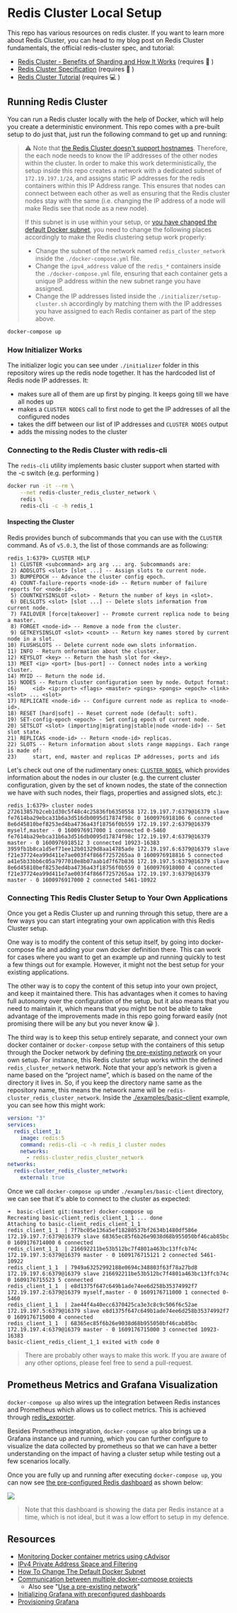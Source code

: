 # Redis Cluster Local Setup

This repo has various resources on redis cluster. If you want to learn more about Redis Cluster, you can head to my blog post on Redis Cluster fundamentals, the official redis-cluster spec, and tutorial:

 - [Redis Cluster - Benefits of Sharding and How It Works](https://www.tugberkugurlu.com/archive/redis-cluster-benefits-of-sharding-and-how-it-works) (requires 🥃 )
 - [Redis Cluster Specification](https://redis.io/topics/cluster-spec) (requires 🍷 )
 - [Redis Cluster Tutorial](https://redis.io/topics/cluster-tutorial) (requires 💻 )

## Running Redis Cluster

You can run a Redis cluster locally with the help of Docker, which will help you create a deterministic environment. This repo comes with a pre-built setup to do just that, just run the following command to get up and running:

> ⚠️ Note that [the Redis Cluster doesn't support hostnames](https://github.com/redis/redis/issues/2565#issuecomment-99227165). Therefore, the each node needs to know the IP addresses of the other nodes within the cluster. In order to make this work deterministically, the setup inside this repo creates a network with a dedicated subnet of `172.19.197.1/24`, and assigns static IP addresses for the redis containers within this IP Address range. This ensures that nodes can connect between each other as well as ensuring that the Redis cluster nodes stay with the same (i.e. changing the IP address of a node will make Redis see that node as a new node).
>
> If this subnet is in use within your setup, or [you have changed the default Docker subnet](https://support.zenoss.com/hc/en-us/articles/203582809-How-to-Change-the-Default-Docker-Subnet), you need to change the following places accordingly to make the Redis clustering setup work properly:
>
> - Change the subnet of the network named `redis_cluster_network` inside the `./docker-compose.yml` file.
> - Change the `ipv4_address` value of the `redis_*` containers inside the `./docker-compose.yml` file, ensuring that each container gets a unique IP address within the new subnet range you have assigned.
> - Change the IP addresses listed inside the `./initializer/setup-cluster.sh` accordingly by matching them with the IP addresses you have assigned to each Redis container as part of the step above.

```bash
docker-compose up
```

### How Initializer Works

The initializer logic you can see under `./initializer` folder in this repository wires up the redis node together. It has the hardcoded list of
Redis node IP addresses. It:

 - makes sure all of them are up first by pinging. It keeps going till we have all nodes up
 - makes a `CLUSTER NODES` call to first node to get the IP addresses of all the configured nodes
 - takes the diff between our list of IP addresses and `CLUSTER NODES` output
 - adds the missing nodes to the cluster

### Connecting to the Redis Cluster with redis-cli

The `redis-cli` utility implements basic cluster support when started with the -c switch (e.g. performing )

```bash
docker run -it --rm \
    --net redis-cluster_redis_cluster_network \
    redis \
    redis-cli -c -h redis_1
```

#### Inspecting the Cluster

Redis provides bunch of subcommands that you can use with the `CLUSTER` command. As of `v5.0.3`, the list of those commands are as following:

```
redis_1:6379> CLUSTER HELP
 1) CLUSTER <subcommand> arg arg ... arg. Subcommands are:
 2) ADDSLOTS <slot> [slot ...] -- Assign slots to current node.
 3) BUMPEPOCH -- Advance the cluster config epoch.
 4) COUNT-failure-reports <node-id> -- Return number of failure reports for <node-id>.
 5) COUNTKEYSINSLOT <slot> - Return the number of keys in <slot>.
 6) DELSLOTS <slot> [slot ...] -- Delete slots information from current node.
 7) FAILOVER [force|takeover] -- Promote current replica node to being a master.
 8) FORGET <node-id> -- Remove a node from the cluster.
 9) GETKEYSINSLOT <slot> <count> -- Return key names stored by current node in a slot.
10) FLUSHSLOTS -- Delete current node own slots information.
11) INFO - Return onformation about the cluster.
12) KEYSLOT <key> -- Return the hash slot for <key>.
13) MEET <ip> <port> [bus-port] -- Connect nodes into a working cluster.
14) MYID -- Return the node id.
15) NODES -- Return cluster configuration seen by node. Output format:
16)     <id> <ip:port> <flags> <master> <pings> <pongs> <epoch> <link> <slot> ... <slot>
17) REPLICATE <node-id> -- Configure current node as replica to <node-id>.
18) RESET [hard|soft] -- Reset current node (default: soft).
19) SET-config-epoch <epoch> - Set config epoch of current node.
20) SETSLOT <slot> (importing|migrating|stable|node <node-id>) -- Set slot state.
21) REPLICAS <node-id> -- Return <node-id> replicas.
22) SLOTS -- Return information about slots range mappings. Each range is made of:
23)     start, end, master and replicas IP addresses, ports and ids
```

Let's check out one of the rudimentary ones: [`CLUSTER NODES`](https://redis.io/commands/cluster-nodes), which provides information about the nodes in our cluster (e.g. the current cluster configuration, given by the set of known nodes, the state of the connection we have with such nodes, their flags, properties and assigned slots, etc.):

```
redis_1:6379> cluster nodes
272613857b2ceb1d30c5f48c4c25836fb6350558 172.19.197.7:6379@16379 slave fe7614ba29ebca31b6a3d516db0095d17874f98c 0 1600976918106 6 connected
8e6d45810bef8253ed4ba4736a43f18756f0b559 172.19.197.2:6379@16379 myself,master - 0 1600976917000 1 connected 0-5460
fe7614ba29ebca31b6a3d516db0095d17874f98c 172.19.197.4:6379@16379 master - 0 1600976918512 3 connected 10923-16383
3959fb1b8ca1d5ef71ee12b01329d8aa14785ade 172.19.197.6:6379@16379 slave f21e37724ea99d411e7ae003f4f866f7257265aa 0 1600976918816 5 connected
a41e5b33bb6c05a7977010e8b07aab1d7f67b836 172.19.197.5:6379@16379 slave 8e6d45810bef8253ed4ba4736a43f18756f0b559 0 1600976918000 4 connected
f21e37724ea99d411e7ae003f4f866f7257265aa 172.19.197.3:6379@16379 master - 0 1600976917000 2 connected 5461-10922
```

### Connecting This Redis Cluster Setup to Your Own Applications

Once you get a Redis Cluster up and running through this setup, there are a few ways you can start integrating your own application with this Redis Cluster setup.

One way is to modify the content of this setup itself, by going into docker-compose file and adding your own docker definition there. This can work for cases where you want to get an example up and running quickly to test a few things out for example. However, it might not the best setup for your existing applications.

The other way is to copy the content of this setup into your own project, and keep it maintained there. This has advantages when it comes to having full autonomy over the configuration of the setup, but it also means that you need to maintain it, which means that you might be not be able to take advantage of the improvements made in this repo going forward easily (not promising there will be any but you never know 😀 ).

The third way is to keep this setup entirely separate, and connect your own docker container or `docker-compose` setup with the containers of this setup through the Docker network by defining [the pre-existing network](https://docs.docker.com/compose/networking/#use-a-pre-existing-network) on your own setup. For instance, this Redis cluster setup works within the defined `redis_cluster_network` network. Note that your app’s network is given a name based on the “project name”, which is based on the name of the directory it lives in. So, if you keep the directory name same as the repository name, this means the network name will be `redis-cluster_redis_cluster_network`. Inside the [./examples/basic-client](./examples/basic-client) example, you can see how this might work:

```yaml
version: "3"
services:
  redis_client_1:
    image: redis:5
    command: redis-cli -c -h redis_1 cluster nodes
    networks:
      - redis-cluster_redis_cluster_network
networks:
  redis-cluster_redis_cluster_network:
    external: true
```

Once we call `docker-compose up` under `./examples/basic-client` directory, we can see that it's able to connect to the cluster as expected:

```
➜  basic-client git:(master) docker-compose up
Recreating basic-client_redis_client_1_1 ... done
Attaching to basic-client_redis_client_1_1
redis_client_1_1  | 7f7bc05e136a5ef18280537bf2634b1480df586e 172.19.197.7:6379@16379 slave 68365ec85f6b26e9038d68b955050bf46cab85bc 0 1609176714000 6 connected
redis_client_1_1  | 216692211be53b512bc7f4801a463bc13ffcb74c 172.19.197.3:6379@16379 master - 0 1609176715121 2 connected 5461-10922
redis_client_1_1  | 7949a63252992188e0694c348803f63f78a27bd8 172.19.197.6:6379@16379 slave 216692211be53b512bc7f4801a463bc13ffcb74c 0 1609176715523 5 connected
redis_client_1_1  | e8d1375f647c649b1ade74ee6d258b35374992f7 172.19.197.2:6379@16379 myself,master - 0 1609176711000 1 connected 0-5460
redis_client_1_1  | 2ae44f4a40ecc6370425ca3e3c8c9c506f6c52ae 172.19.197.5:6379@16379 slave e8d1375f647c649b1ade74ee6d258b35374992f7 0 1609176715000 4 connected
redis_client_1_1  | 68365ec85f6b26e9038d68b955050bf46cab85bc 172.19.197.4:6379@16379 master - 0 1609176715000 3 connected 10923-16383
basic-client_redis_client_1_1 exited with code 0
```

> There are probably other ways to make this work. If you are aware of any other options, please feel free to send a pull-request.

## Prometheus Metrics and Grafana Visualization

`docker-compose up` also wires up the integration between Redis instances and Prometheus which allows us to collect metrics. This is achieved through [redis_exporter](https://github.com/oliver006/redis_exporter).

Besides Prometheus integration, `docker-compose up` also brings up a Grafana instance up and running, which you can further configure to visualize the data collected by prometheus so that we can have a better understanding on the impact of having a cluster setup while testing out a few scenarios locally.

Once you are fully up and running after executing `docker-compose up`, you can now see [the pre-configured Redis dashboard](https://grafana.com/grafana/dashboards/763) as shown below:

![](./.images/screencapture-localhost-3000-d-NrFM77KMz-redis-dashboard-for-prometheus-redis-exporter-1-x-2020-09-25-13_11_45.png)

> Note that this dashboard is showing the data per Redis instance at a time, which is not ideal, but it was a low effort to setup in my defence.

## Resources

 - [Monitoring Docker container metrics using cAdvisor](https://prometheus.io/docs/guides/cadvisor/)
 - [IPv4 Private Address Space and Filtering](https://www.arin.net/reference/research/statistics/address_filters/)
 - [How To Change The Default Docker Subnet](https://support.zenoss.com/hc/en-us/articles/203582809-How-to-Change-the-Default-Docker-Subnet)
 - [Communication between multiple docker-compose projects](https://stackoverflow.com/a/38089080/463785)
    - Also see "[Use a pre-existing network](https://docs.docker.com/compose/networking/#use-a-pre-existing-network)"
 - [Initializing Grafana with preconfigured dashboards](https://ops.tips/blog/initialize-grafana-with-preconfigured-dashboards/)
 - [Provisioning Grafana](https://grafana.com/docs/grafana/latest/administration/provisioning/)

